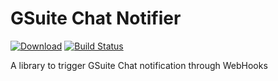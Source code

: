 # GSuite Chat Notifier
[![Download](https://api.bintray.com/packages/shibme/maven/gsuite-chat-notifier/images/download.svg)](https://bintray.com/shibme/maven/gsuite-chat-notifier/_latestVersion)
[![Build Status](https://gitlab.com/shibme/gsuite-chat-notifier/badges/master/pipeline.svg)](https://gitlab.com/shibme/gsuite-chat-notifier/pipelines)

A library to trigger GSuite Chat notification through WebHooks